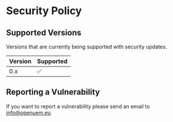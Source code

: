 # Security Policy

## Supported Versions

Versions that are currently being supported with security updates.

| Version | Supported          |
| ------- | ------------------ |
| 0.x   | :white_check_mark: |

## Reporting a Vulnerability

If you want to report a vulnerability please send an email to info@openuem.eu

